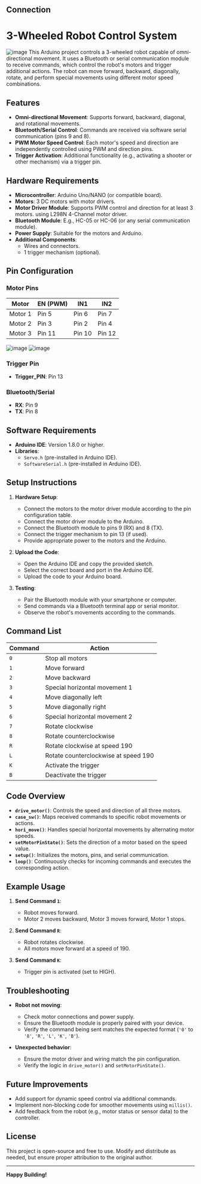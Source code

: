 


## Connection

# 3-Wheeled Robot Control System
![image](https://github.com/ARRRsunny/3-omni-wheels-car/blob/main/3_wheel_robot.jpg)
This Arduino project controls a 3-wheeled robot capable of omni-directional movement. It uses a Bluetooth or serial communication module to receive commands, which control the robot's motors and trigger additional actions. The robot can move forward, backward, diagonally, rotate, and perform special movements using different motor speed combinations.

## Features

- **Omni-directional Movement**: Supports forward, backward, diagonal, and rotational movements.
- **Bluetooth/Serial Control**: Commands are received via software serial communication (pins 9 and 8).
- **PWM Motor Speed Control**: Each motor's speed and direction are independently controlled using PWM and direction pins.
- **Trigger Activation**: Additional functionality (e.g., activating a shooter or other mechanism) via a trigger pin.

## Hardware Requirements

- **Microcontroller**: Arduino Uno/NANO (or compatible board).
- **Motors**: 3 DC motors with motor drivers.
- **Motor Driver Module**: Supports PWM control and direction for at least 3 motors. using L298N 4-Channel motor driver.
- **Bluetooth Module**: E.g., HC-05 or HC-06 (or any serial communication module).
- **Power Supply**: Suitable for the motors and Arduino.
- **Additional Components**:
  - Wires and connectors.
  - 1 trigger mechanism (optional).

## Pin Configuration

### Motor Pins

| Motor | EN (PWM) | IN1  | IN2  |
|-------|----------|------|------|
| Motor 1 | Pin 5   | Pin 6 | Pin 7 |
| Motor 2 | Pin 3   | Pin 2 | Pin 4 |
| Motor 3 | Pin 11  | Pin 10 | Pin 12 |
![image](https://github.com/ARRRsunny/3-omni-wheels-car/blob/main/motordriver.jpg)
![image](https://github.com/ARRRsunny/3-omni-wheels-car/blob/main/pin.png)
### Trigger Pin
- **Trigger_PIN**: Pin 13

### Bluetooth/Serial
- **RX**: Pin 9
- **TX**: Pin 8

## Software Requirements

- **Arduino IDE**: Version 1.8.0 or higher.
- **Libraries**:
  - `Servo.h` (pre-installed in Arduino IDE).
  - `SoftwareSerial.h` (pre-installed in Arduino IDE).

## Setup Instructions

1. **Hardware Setup**:
   - Connect the motors to the motor driver module according to the pin configuration table.
   - Connect the motor driver module to the Arduino.
   - Connect the Bluetooth module to pins 9 (RX) and 8 (TX).
   - Connect the trigger mechanism to pin 13 (if used).
   - Provide appropriate power to the motors and the Arduino.

2. **Upload the Code**:
   - Open the Arduino IDE and copy the provided sketch.
   - Select the correct board and port in the Arduino IDE.
   - Upload the code to your Arduino board.

3. **Testing**:
   - Pair the Bluetooth module with your smartphone or computer.
   - Send commands via a Bluetooth terminal app or serial monitor.
   - Observe the robot's movements according to the commands.

## Command List

| Command | Action                          |
|---------|---------------------------------|
| `0`     | Stop all motors                |
| `1`     | Move forward                   |
| `2`     | Move backward                  |
| `3`     | Special horizontal movement 1  |
| `4`     | Move diagonally left           |
| `5`     | Move diagonally right          |
| `6`     | Special horizontal movement 2  |
| `7`     | Rotate clockwise               |
| `8`     | Rotate counterclockwise        |
| `R`     | Rotate clockwise at speed 190  |
| `L`     | Rotate counterclockwise at speed 190 |
| `K`     | Activate the trigger           |
| `B`     | Deactivate the trigger         |

## Code Overview

- **`drive_motor()`**: Controls the speed and direction of all three motors.
- **`case_sw()`**: Maps received commands to specific robot movements or actions.
- **`hori_move()`**: Handles special horizontal movements by alternating motor speeds.
- **`setMotorPinState()`**: Sets the direction of a motor based on the speed value.
- **`setup()`**: Initializes the motors, pins, and serial communication.
- **`loop()`**: Continuously checks for incoming commands and executes the corresponding action.

## Example Usage

1. **Send Command `1`**:
   - Robot moves forward.
   - Motor 2 moves backward, Motor 3 moves forward, Motor 1 stops.
   
2. **Send Command `R`**:
   - Robot rotates clockwise.
   - All motors move forward at a speed of 190.

3. **Send Command `K`**:
   - Trigger pin is activated (set to HIGH).

## Troubleshooting

- **Robot not moving**:
  - Check motor connections and power supply.
  - Ensure the Bluetooth module is properly paired with your device.
  - Verify the command being sent matches the expected format (`'0'` to `'8'`, `'R'`, `'L'`, `'K'`, `'B'`).
  
- **Unexpected behavior**:
  - Ensure the motor driver and wiring match the pin configuration.
  - Verify the logic in `drive_motor()` and `setMotorPinState()`.

## Future Improvements

- Add support for dynamic speed control via additional commands.
- Implement non-blocking code for smoother movements using `millis()`.
- Add feedback from the robot (e.g., motor status or sensor data) to the controller.

## License

This project is open-source and free to use. Modify and distribute as needed, but ensure proper attribution to the original author.

---

**Happy Building!**
